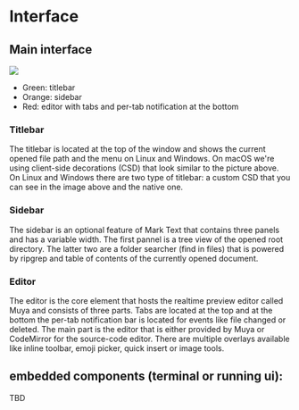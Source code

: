 # Interface

## Main interface

![](assets/marktext-interface.png)

- Green: titlebar
- Orange: sidebar
- Red: editor with tabs and per-tab notification at the bottom

### Titlebar

The titlebar is located at the top of the window and shows the current opened file path and the menu on Linux and Windows. On macOS we're using client-side decorations (CSD) that look similar to the picture above. On Linux and Windows there are two type of titlebar: a custom CSD that you can see in the image above and the native one.

### Sidebar

The sidebar is an optional feature of Mark Text that contains three panels and has a variable width. The first pannel is a tree view of the opened root directory. The latter two are a folder searcher (find in files) that is powered by ripgrep and table of contents of the currently opened document.

### Editor

The editor is the core element that hosts the realtime preview editor called Muya and consists of three parts. Tabs are located at the top and at the bottom the per-tab notification bar is located for events like file changed or deleted. The main part is the editor that is either provided by Muya or CodeMirror for the source-code editor. There are multiple overlays available like inline toolbar, emoji picker, quick insert or image tools.


## embedded components (terminal or running ui):

TBD
